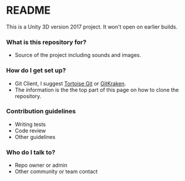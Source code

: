 # README #

This is a Unity 3D version 2017 project. It won't open on earlier builds.

### What is this repository for? ###

* Source of the project including sounds and images.

### How do I get set up? ###

* Git Client, I suggest [Tortoise Git](https://tortoisegit.org/) or [GitKraken](https://www.gitkraken.com/).
* The information is the the top part of this page on how to clone the repository.

### Contribution guidelines ###

* Writing tests
* Code review
* Other guidelines

### Who do I talk to? ###

* Repo owner or admin
* Other community or team contact

